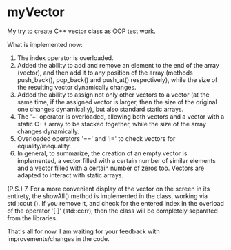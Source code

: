 # myVector
My try to create C++ vector class as OOP test work.

What is implemented now:
1. The index operator is overloaded.
2. Added the ability to add and remove an element to the end of the array (vector), and then add it to any position of the array (methods push_back(), pop_back() and push_at() respectively), while the size of the resulting vector dynamically changes.
3. Added the ability to assign not only other vectors to a vector (at the same time, if the assigned vector is larger, then the size of the original one changes dynamically), but also standard static arrays.
4. The '+' operator is overloaded, allowing both vectors and a vector with a static C++ array to be stacked together, while the size of the array changes dynamically.
5. Overloaded operators '==' and '!=' to check vectors for equality/inequality.
6. In general, to summarize, the creation of an empty vector is implemented, a vector filled with a certain number of similar elements and a vector filled with a certain number of zeros too. Vectors are adapted to interact with static arrays.

(P.S.) 7. For a more convenient display of the vector on the screen in its entirety, the showAll() method is implemented in the class, working via std::cout (<iostream>). If you remove it, and check for the entered index in the overload of the operator '[ ]' (std::cerr), then the class will be completely separated from the libraries.
  
That's all for now. I am waiting for your feedback with improvements/changes in the code.
